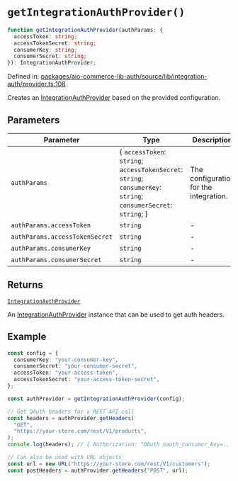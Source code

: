# `getIntegrationAuthProvider()`

```ts
function getIntegrationAuthProvider(authParams: {
  accessToken: string;
  accessTokenSecret: string;
  consumerKey: string;
  consumerSecret: string;
}): IntegrationAuthProvider;
```

Defined in: [packages/aio-commerce-lib-auth/source/lib/integration-auth/provider.ts:108](https://github.com/adobe/aio-commerce-sdk/blob/db09d0de34ee085849efca6e0213ea525d0165dc/packages/aio-commerce-lib-auth/source/lib/integration-auth/provider.ts#L108)

Creates an [IntegrationAuthProvider](../type-aliases/IntegrationAuthProvider.md) based on the provided configuration.

## Parameters

| Parameter                      | Type                                                                                                               | Description                            |
| ------------------------------ | ------------------------------------------------------------------------------------------------------------------ | -------------------------------------- |
| `authParams`                   | \{ `accessToken`: `string`; `accessTokenSecret`: `string`; `consumerKey`: `string`; `consumerSecret`: `string`; \} | The configuration for the integration. |
| `authParams.accessToken`       | `string`                                                                                                           | -                                      |
| `authParams.accessTokenSecret` | `string`                                                                                                           | -                                      |
| `authParams.consumerKey`       | `string`                                                                                                           | -                                      |
| `authParams.consumerSecret`    | `string`                                                                                                           | -                                      |

## Returns

[`IntegrationAuthProvider`](../type-aliases/IntegrationAuthProvider.md)

An [IntegrationAuthProvider](../type-aliases/IntegrationAuthProvider.md) instance that can be used to get auth headers.

## Example

```typescript
const config = {
  consumerKey: "your-consumer-key",
  consumerSecret: "your-consumer-secret",
  accessToken: "your-access-token",
  accessTokenSecret: "your-access-token-secret",
};

const authProvider = getIntegrationAuthProvider(config);

// Get OAuth headers for a REST API call
const headers = authProvider.getHeaders(
  "GET",
  "https://your-store.com/rest/V1/products",
);
console.log(headers); // { Authorization: "OAuth oauth_consumer_key=..., oauth_signature=..." }

// Can also be used with URL objects
const url = new URL("https://your-store.com/rest/V1/customers");
const postHeaders = authProvider.getHeaders("POST", url);
```
